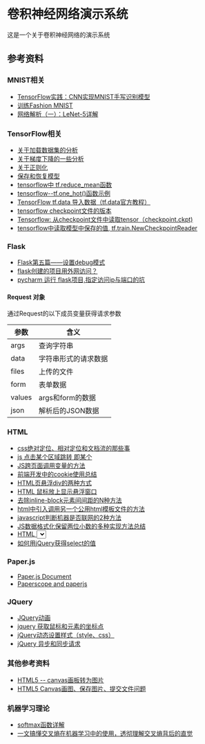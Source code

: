 卷积神经网络演示系统
=======================

这是一个关于卷积神经网络的演示系统


参考资料
----------

### MNIST相关
- [TensorFlow实践：CNN实现MNIST手写识别模型](https://www.cnblogs.com/willnote/p/6874699.html)
- [训练Fashion MNIST](https://www.tensorflow.org/tutorials/keras/basic_classification)
- [网络解析（一）：LeNet-5详解](https://cuijiahua.com/blog/2018/01/dl_3.html)

### TensorFlow相关
- [关于加载数据集的分析](https://www.jianshu.com/p/817ea446b9b9)
- [关于梯度下降的一些分析](https://blog.csdn.net/xierhacker/article/details/53174558)
- [关于正则化](https://blog.csdn.net/u012560212/article/details/73000740)
- [保存和恢复模型](https://blog.csdn.net/huachao1001/article/details/78501928)
- [tensorflow中 tf.reduce_mean函数](https://blog.csdn.net/dcrmg/article/details/79797826)
- [tensorflow--tf.one_hot()函数示例](https://blog.csdn.net/wenqiwenqi123/article/details/78055740)
- [TensorFlow tf.data 导入数据（tf.data官方教程）](https://blog.csdn.net/u014061630/article/details/80728694)
- [tensorflow checkpoint文件的版本](https://blog.csdn.net/u014061630/article/details/80698843)
- [Tensorflow: 从checkpoint文件中读取tensor（checkpoint.ckpt)](https://blog.csdn.net/wuguangbin1230/article/details/79101174)
- [tensorflow中读取模型中保存的值, tf.train.NewCheckpointReader](https://blog.csdn.net/qq_39124762/article/details/82951818)

### Flask
- [Flask第五篇——设置debug模式](https://www.cnblogs.com/captainmeng/p/8508106.html)
- [flask创建的项目用外网访问？](https://segmentfault.com/q/1010000007309151?_ea=1303968)
- [pycharm 运行 flask项目,指定访问ip与端口的坑](https://blog.csdn.net/LJXZDN/article/details/82429303)
#### Request 对象

通过Request的以下成员变量获得请求参数

参数    | 含义
--------|-------------------------
args    | 查询字符串
data    | 字符串形式的请求数据
files   | 上传的文件
form    | 表单数据
values  | args和form的数据
json    | 解析后的JSON数据

### HTML
- [css绝对定位、相对定位和文档流的那些事](https://www.cnblogs.com/tim-li/archive/2012/07/09/2582618.html)
- [js 点击某个区域跳转 即某个](https://blog.csdn.net/A9925/article/details/48154041)
- [JS跨页面调用变量的方法](https://blog.csdn.net/zaynahly/article/details/75434874)
- [前端开发中的cookie使用总结](https://blog.csdn.net/zaynahly/article/details/75514988)
- [HTML页悬浮div的两种方式](https://blog.csdn.net/u012698249/article/details/78031155)
- [HTML 鼠标放上显示悬浮窗口](https://blog.csdn.net/revitalizing/article/details/72455937?utm_source=blogxgwz7)
- [去除inline-block元素间间距的N种方法](https://www.zhangxinxu.com/wordpress/2012/04/inline-block-space-remove-%E5%8E%BB%E9%99%A4%E9%97%B4%E8%B7%9D/)
- [html中引入调用另一个公用html模板文件的方法](https://www.w3h5.com/post/53.html)
- [javascript判断机器是否联网的2种方法](https://www.jb51.net/article/40449.htm)
- [JS数据格式化保留两位小数的多种实现方法总结](https://balzac.iteye.com/blog/1450143)
- [HTML <select> 标签](http://www.w3school.com.cn/tags/tag_select.asp)
- [如何用jQuery获得select的值](https://www.cnblogs.com/eager/p/7133270.html)
### Paper.js
- [Paper.js Document](http://paperjs.org/reference/global/)
- [Paperscope and paperjs](https://stackoverflow.com/questions/28035898/paperscope-and-paperjs)

### JQuery
- [JQuery动画](http://www.w3school.com.cn/jquery/jquery_animate.asp)
- [jquery 获取鼠标和元素的坐标点](https://www.cnblogs.com/taleche/p/6065545.html)
- [jQuery动态设置样式（style、css）](https://blog.csdn.net/xiaoyuncc/article/details/70854925)
- [jQuery 异步和同步请求](https://www.cnblogs.com/wtcl/p/8138061.html)

### 其他参考资料
- [HTML5 -- canvas画板转为图片](https://blog.csdn.net/sinat_19327991/article/details/77050717 )
- [HTML5 Canvas画图、保存图片、提交文件问题](https://www.jianshu.com/p/df7461ff64b1)

### 机器学习理论 
- [softmax函数详解](https://www.cnblogs.com/alexanderkun/p/8098781.html)
- [一文搞懂交叉熵在机器学习中的使用，透彻理解交叉熵背后的直觉](https://blog.csdn.net/tsyccnh/article/details/79163834 )